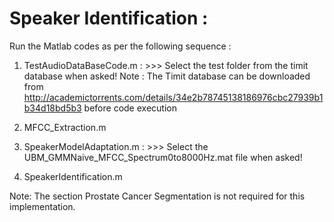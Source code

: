 # Speaker Identification :

Run the Matlab codes as per the following sequence :

1. TestAudioDataBaseCode.m : >>> Select the test folder from the timit database when asked!
   Note : The Timit database can be downloaded from http://academictorrents.com/details/34e2b78745138186976cbc27939b1b34d18bd5b3 before      code execution

2. MFCC_Extraction.m

3. SpeakerModelAdaptation.m : >>> Select the UBM_GMMNaive_MFCC_Spectrum0to8000Hz.mat file when asked!

4. SpeakerIdentification.m

Note: The section Prostate Cancer Segmentation is not required for this implementation. 
